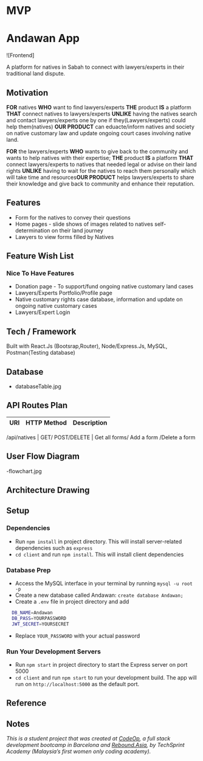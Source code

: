 # MVP
# Andawan App

![Frontend]

A platform for natives in Sabah to connect with lawyers/experts in their traditional land dispute.

## Motivation

**FOR** natives **WHO** want to find lawyers/experts **THE** product **IS** a platform **THAT** connect natives to lawyers/experts **UNLIKE** having the natives search and contact lawyers/experts one by one if they(Lawyers/experts) could help them(natives) **OUR PRODUCT** can eduacte/inform natives and society on native customary law and update ongoing court cases involving native land.

**FOR** the lawyers/experts **WHO** wants to give back to the community and wants to help natives with their expertise; **THE** product **IS** a platform **THAT** connect lawyers/experts to natives that needed legal or advise on their land rights **UNLIKE** having to wait for the natives to reach them personally which will take time and resources**OUR PRODUCT** helps lawyers/experts to share their knowledge and give back to community and enhance their reputation.

## Features

- Form for the natives to convey their questions
- Home pages - slide shows of images related to natives self-determination on their land journey
- Lawyers to view forms filled by Natives

## Feature Wish List

### Nice To Have Features
- Donation page - To support/fund ongoing native customary land cases
- Lawyers/Experts Portfolio/Profile page
- Native customary rights case database, information and update on ongoing native customary cases 
- Lawyers/Expert Login 

## Tech / Framework

Built with React.Js (Bootsrap,Router), Node/Express.Js, MySQL, Postman(Testing database)

## Database 
- databaseTable.jpg


## API Routes Plan

URI | HTTP Method | Description
--- | ----------- | -----------

/api/natives | GET/ POST/DELETE | Get all forms/ Add a form /Delete a form

## User Flow Diagram
-flowchart.jpg

## Architecture Drawing

## Setup

### Dependencies

- Run `npm install` in project directory. This will install server-related dependencies such as `express`
- `cd client` and run `npm install`. This will install client dependencies

### Database Prep

- Access the MySQL interface in your terminal by running `mysql -u root -p`
- Create a new database called Andawan: `create database Andawan;`
- Create a `.env` file in project directory and add

```bash
  DB_NAME=Andawan
  DB_PASS=YOURPASSWORD
  JWT_SECRET=YOURSECRET
```

- Replace `YOUR_PASSWORD` with your actual password



### Run Your Development Servers

- Run `npm start` in project directory to start the Express server on port 5000
- `cd client` and run `npm start` to run your development build. The app will run on `http://localhost:5000` as the default port.

## Reference



## Notes

_This is a student project that was created at [CodeOp](http://CodeOp.tech), a full stack development bootcamp in Barcelona and [Rebound.Asia](https://www.rebound.asia/breakthrough), by TechSprint Academy (Malaysia’s first women only coding academy)._
